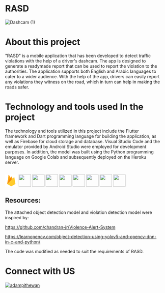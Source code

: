 # RASD
![Dashcam (1)](https://user-images.githubusercontent.com/98524329/200344318-1f31874e-ba4c-41f7-9220-156cb5ff183e.png)



# About this project
"RASD" is a mobile application that has been developed to detect traffic violations with the help of a driver's dashcam. The app is designed to generate a readymade report that can be used to report the violation to the authorities. The application supports both English and Arabic languages to cater to a wider audience. With the help of the app, drivers can easily report any violations they witness on the road, which in turn can help in making the roads safer.

# Technology and tools used In the project
The technology and tools utilized in this project include the Flutter framework and Dart programming language for building the application, as well as Firebase for cloud storage and database. Visual Studio Code and the emulator provided by Android Studio were employed for development purposes. In addition, the model was built using the Python programming language on Google Colab and subsequently deployed on the Heroku server.

 <br> <img height="40" width="40" 
 src="https://raw.githubusercontent.com/github/explore/80688e429a7d4ef2fca1e82350fe8e3517d3494d/topics/firebase/firebase.png">
 <img height="40" width="40" src="https://user-images.githubusercontent.com/25181517/192108895-20dc3343-43e3-4a54-a90e-13a4abbc57b9.png">
  <img height="40" width="40" src="https://user-images.githubusercontent.com/25181517/192108891-d86b6220-e232-423a-bf5f-90903e6887c3.png">
  <img height="40" width="40" src="https://user-images.githubusercontent.com/25181517/186150304-1568ffdf-4c62-4bdc-9cf1-8d8efcea7c5b.png">
  <img height="40" width="40" src="https://user-images.githubusercontent.com/25181517/186150365-da1eccce-6201-487c-8649-45e9e99435fd.png">
     <img height="40" width="40" src="https://user-images.githubusercontent.com/25181517/117269608-b7dcfb80-ae58-11eb-8e66-6cc8753553f0.png">
   <img height="40" width="40" src="https://user-images.githubusercontent.com/25181517/183423507-c056a6f9-1ba8-4312-a350-19bcbc5a8697.png">
      <img height="40" width="40" src="https://colab.research.google.com/img/colab_favicon_256px.png">
            <img height="40" width="40" src="https://www.herokucdn.com/favicons/favicon.ico">

## Resources:
The attached object detection model and violation detection model were inspired by:

https://github.com/chandran-jr/Violence-Alert-System

https://learnopencv.com/object-detection-using-yolov5-and-opencv-dnn-in-c-and-python/

The code was modified as needed to suit the requirements of RASD.

# Connect with US 
 <a href="https://twitter.com/rasdgp?s=21&t=wSUpQhdTJfIKRsMi9yXcAQ" target="blank"><img align="center"
      src="https://raw.githubusercontent.com/rahuldkjain/github-profile-readme-generator/master/src/images/icons/Social/twitter.svg"
      alt="adampithewan" height="30" width="40" /></a>
